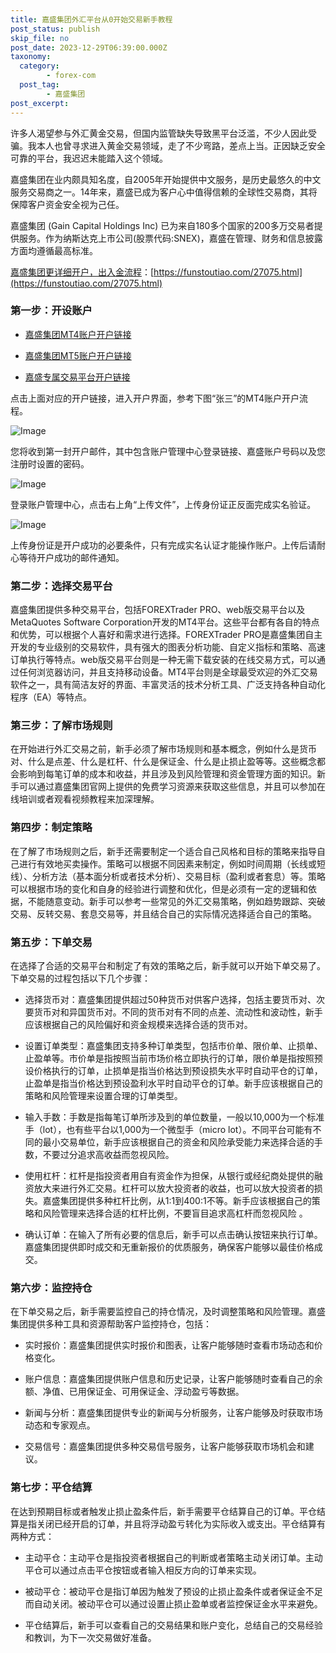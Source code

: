 ```yaml
---
title: 嘉盛集团外汇平台从0开始交易新手教程
post_status: publish
skip_file: no
post_date: 2023-12-29T06:39:00.000Z
taxonomy:
  category:
        - forex-com
  post_tag:
        - 嘉盛集团
post_excerpt: 
---
```

许多人渴望参与外汇黄金交易，但国内监管缺失导致黑平台泛滥，不少人因此受骗。我本人也曾寻求进入黄金交易领域，走了不少弯路，差点上当。正因缺乏安全可靠的平台，我迟迟未能踏入这个领域。

嘉盛集团在业内颇具知名度，自2005年开始提供中文服务，是历史最悠久的中文服务交易商之一。14年来，嘉盛已成为客户心中值得信赖的全球性交易商，其将保障客户资金安全视为己任。

嘉盛集团 (Gain Capital Holdings Inc) 已为来自180多个国家的200多万交易者提供服务。作为纳斯达克上市公司(股票代码:SNEX)，嘉盛在管理、财务和信息披露方面均遵循最高标准。

[嘉盛集团更详细开户，出入金流程](https://funstoutiao.com/27075.html)：[https://funstoutiao.com/27075.html](https://funstoutiao.com/27075.html)

### 第一步：开设账户

* [嘉盛集团MT4账户开户链接](https://s.ssgg.net/jsmt4)

* [嘉盛集团MT5账户开户链接](https://s.ssgg.net/jsmt5)

* [嘉盛专属交易平台开户链接](https://s.ssgg.net/js)

点击上面对应的开户链接，进入开户界面，参考下图“张三”的MT4账户开户流程。

![Image](https://prod-files-secure.s3.us-west-2.amazonaws.com/39ed1227-6d7d-4570-be36-9ccd4a2c4241/7a167aea-686b-400d-af59-4e18eb607a40/640.png?X-Amz-Algorithm=AWS4-HMAC-SHA256&X-Amz-Content-Sha256=UNSIGNED-PAYLOAD&X-Amz-Credential=ASIAZI2LB46637LLHXSJ%2F20250414%2Fus-west-2%2Fs3%2Faws4_request&X-Amz-Date=20250414T041308Z&X-Amz-Expires=3600&X-Amz-Security-Token=IQoJb3JpZ2luX2VjEIT%2F%2F%2F%2F%2F%2F%2F%2F%2F%2FwEaCXVzLXdlc3QtMiJIMEYCIQDM%2FHF5HsMGKpsRxX4jPJQ1ht1wCMLgS3gOA9JhcbMO1gIhAP0WLwmkeEjY3wcm7czfyfsdVt17ezSSXkKyKoJq17svKogECP3%2F%2F%2F%2F%2F%2F%2F%2F%2F%2FwEQABoMNjM3NDIzMTgzODA1IgydFCm66U%2BL8pOb2I4q3ANBaw%2FTKb8ArlOE%2F13jeoccYXzVx%2F0YfnRhNcwtr3dUFVtoot4ekzsliZ6Yo1J%2BE2kV7QGQYA9MW7fuFv8Sq5OmU8MLi2zpjh0xEJL0I2QQXCMvLnytLRkxGImjTJ4Zx%2BBmhmF0PWDfOVYjJEkGtkO0LdUCJSxkLYpHqgndakKPVm940ajxE9uhFZOF68%2Bn9elbKtcbO0e6ULcGWU3Pru%2BIYGwSkP9oDhuHzNYQnnR1p%2FjDxXBbbXO5dTHsf447ihiWeL949v2t5bxxLuO%2FXp3UyTFLHF69fAIfeideS9yz8XaLb46RqZFp%2B5qKafySYu6LM39Hqex7wrejlfIRREPbnL6ci%2FJUky4q6RPABIont5QiGWv1RZXNckbgxz5dph9H2sa1MvuNbU2DwNprcsJYTndnyJVQ%2FrGImn5ezl0ltJk4isQ8jGb7Tgssz%2FJo2YMac6vaNAioIyo2LvMiSlq0KAH%2FzaIWpGm0QVJrKXnLc9X4u2QUMhlqAQ51MOvgPOqxrDG2AmXZg4sXpuz2l39XPEwuKyl7f8HQxe7vSXPJlZ0kgUPSuYkCW0fx1xaqnGzOONLwFndDYHfrDHy2PXERRufD3ohy9xxpo7rsGU%2FMt404VPoF0tGhvkSf7jDFjvK%2FBjqkAebKqvsLakqsFplfflZgiV2nAP6A7atSfZb%2FdEkFFwszxFQ2zzcpPbTg%2B2Ag4YUe7wmnKrvHYbG4Ys28V%2BSKihs%2F4aU%2FikvASYdm3kopAs0Nb5vuI20r6ajVENWY77Nd%2FiYG7S6pgJmNiBxgqGLnudoh3bMCUsqmibUT%2FJboVJSreefHbQHbuL35gmw0KJ8LCpltoXEv4Ig1tPE8xFyLWa%2FySNwU&X-Amz-Signature=10c21346aefbb4256383d97e6915993489149e67c7ebf12546256ab13291e805&X-Amz-SignedHeaders=host&x-id=GetObject)

您将收到第一封开户邮件，其中包含账户管理中心登录链接、嘉盛账户号码以及您注册时设置的密码。

![Image](https://prod-files-secure.s3.us-west-2.amazonaws.com/39ed1227-6d7d-4570-be36-9ccd4a2c4241/eaa1c6b3-2877-4284-a0e1-530e222c27fb/image.png?X-Amz-Algorithm=AWS4-HMAC-SHA256&X-Amz-Content-Sha256=UNSIGNED-PAYLOAD&X-Amz-Credential=ASIAZI2LB46637LLHXSJ%2F20250414%2Fus-west-2%2Fs3%2Faws4_request&X-Amz-Date=20250414T041308Z&X-Amz-Expires=3600&X-Amz-Security-Token=IQoJb3JpZ2luX2VjEIT%2F%2F%2F%2F%2F%2F%2F%2F%2F%2FwEaCXVzLXdlc3QtMiJIMEYCIQDM%2FHF5HsMGKpsRxX4jPJQ1ht1wCMLgS3gOA9JhcbMO1gIhAP0WLwmkeEjY3wcm7czfyfsdVt17ezSSXkKyKoJq17svKogECP3%2F%2F%2F%2F%2F%2F%2F%2F%2F%2FwEQABoMNjM3NDIzMTgzODA1IgydFCm66U%2BL8pOb2I4q3ANBaw%2FTKb8ArlOE%2F13jeoccYXzVx%2F0YfnRhNcwtr3dUFVtoot4ekzsliZ6Yo1J%2BE2kV7QGQYA9MW7fuFv8Sq5OmU8MLi2zpjh0xEJL0I2QQXCMvLnytLRkxGImjTJ4Zx%2BBmhmF0PWDfOVYjJEkGtkO0LdUCJSxkLYpHqgndakKPVm940ajxE9uhFZOF68%2Bn9elbKtcbO0e6ULcGWU3Pru%2BIYGwSkP9oDhuHzNYQnnR1p%2FjDxXBbbXO5dTHsf447ihiWeL949v2t5bxxLuO%2FXp3UyTFLHF69fAIfeideS9yz8XaLb46RqZFp%2B5qKafySYu6LM39Hqex7wrejlfIRREPbnL6ci%2FJUky4q6RPABIont5QiGWv1RZXNckbgxz5dph9H2sa1MvuNbU2DwNprcsJYTndnyJVQ%2FrGImn5ezl0ltJk4isQ8jGb7Tgssz%2FJo2YMac6vaNAioIyo2LvMiSlq0KAH%2FzaIWpGm0QVJrKXnLc9X4u2QUMhlqAQ51MOvgPOqxrDG2AmXZg4sXpuz2l39XPEwuKyl7f8HQxe7vSXPJlZ0kgUPSuYkCW0fx1xaqnGzOONLwFndDYHfrDHy2PXERRufD3ohy9xxpo7rsGU%2FMt404VPoF0tGhvkSf7jDFjvK%2FBjqkAebKqvsLakqsFplfflZgiV2nAP6A7atSfZb%2FdEkFFwszxFQ2zzcpPbTg%2B2Ag4YUe7wmnKrvHYbG4Ys28V%2BSKihs%2F4aU%2FikvASYdm3kopAs0Nb5vuI20r6ajVENWY77Nd%2FiYG7S6pgJmNiBxgqGLnudoh3bMCUsqmibUT%2FJboVJSreefHbQHbuL35gmw0KJ8LCpltoXEv4Ig1tPE8xFyLWa%2FySNwU&X-Amz-Signature=4fd18f7624e87bfe1b5c95bfa48f480d28396a35afa0a8ae58b1a4d64481f77e&X-Amz-SignedHeaders=host&x-id=GetObject)

登录账户管理中心，点击右上角“上传文件”，上传身份证正反面完成实名验证。

![Image](https://prod-files-secure.s3.us-west-2.amazonaws.com/39ed1227-6d7d-4570-be36-9ccd4a2c4241/54090639-09fc-46b4-a135-e0289f707147/image.png?X-Amz-Algorithm=AWS4-HMAC-SHA256&X-Amz-Content-Sha256=UNSIGNED-PAYLOAD&X-Amz-Credential=ASIAZI2LB46637LLHXSJ%2F20250414%2Fus-west-2%2Fs3%2Faws4_request&X-Amz-Date=20250414T041308Z&X-Amz-Expires=3600&X-Amz-Security-Token=IQoJb3JpZ2luX2VjEIT%2F%2F%2F%2F%2F%2F%2F%2F%2F%2FwEaCXVzLXdlc3QtMiJIMEYCIQDM%2FHF5HsMGKpsRxX4jPJQ1ht1wCMLgS3gOA9JhcbMO1gIhAP0WLwmkeEjY3wcm7czfyfsdVt17ezSSXkKyKoJq17svKogECP3%2F%2F%2F%2F%2F%2F%2F%2F%2F%2FwEQABoMNjM3NDIzMTgzODA1IgydFCm66U%2BL8pOb2I4q3ANBaw%2FTKb8ArlOE%2F13jeoccYXzVx%2F0YfnRhNcwtr3dUFVtoot4ekzsliZ6Yo1J%2BE2kV7QGQYA9MW7fuFv8Sq5OmU8MLi2zpjh0xEJL0I2QQXCMvLnytLRkxGImjTJ4Zx%2BBmhmF0PWDfOVYjJEkGtkO0LdUCJSxkLYpHqgndakKPVm940ajxE9uhFZOF68%2Bn9elbKtcbO0e6ULcGWU3Pru%2BIYGwSkP9oDhuHzNYQnnR1p%2FjDxXBbbXO5dTHsf447ihiWeL949v2t5bxxLuO%2FXp3UyTFLHF69fAIfeideS9yz8XaLb46RqZFp%2B5qKafySYu6LM39Hqex7wrejlfIRREPbnL6ci%2FJUky4q6RPABIont5QiGWv1RZXNckbgxz5dph9H2sa1MvuNbU2DwNprcsJYTndnyJVQ%2FrGImn5ezl0ltJk4isQ8jGb7Tgssz%2FJo2YMac6vaNAioIyo2LvMiSlq0KAH%2FzaIWpGm0QVJrKXnLc9X4u2QUMhlqAQ51MOvgPOqxrDG2AmXZg4sXpuz2l39XPEwuKyl7f8HQxe7vSXPJlZ0kgUPSuYkCW0fx1xaqnGzOONLwFndDYHfrDHy2PXERRufD3ohy9xxpo7rsGU%2FMt404VPoF0tGhvkSf7jDFjvK%2FBjqkAebKqvsLakqsFplfflZgiV2nAP6A7atSfZb%2FdEkFFwszxFQ2zzcpPbTg%2B2Ag4YUe7wmnKrvHYbG4Ys28V%2BSKihs%2F4aU%2FikvASYdm3kopAs0Nb5vuI20r6ajVENWY77Nd%2FiYG7S6pgJmNiBxgqGLnudoh3bMCUsqmibUT%2FJboVJSreefHbQHbuL35gmw0KJ8LCpltoXEv4Ig1tPE8xFyLWa%2FySNwU&X-Amz-Signature=c13176dcd332b4348dc95867969ea73aae9d49557e0e560c36ec0c091db82167&X-Amz-SignedHeaders=host&x-id=GetObject)

上传身份证是开户成功的必要条件，只有完成实名认证才能操作账户。上传后请耐心等待开户成功的邮件通知。

### 第二步：选择交易平台

嘉盛集团提供多种交易平台，包括FOREXTrader PRO、web版交易平台以及MetaQuotes Software Corporation开发的MT4平台。这些平台都有各自的特点和优势，可以根据个人喜好和需求进行选择。FOREXTrader PRO是嘉盛集团自主开发的专业级别的交易软件，具有强大的图表分析功能、自定义指标和策略、高速订单执行等特点。web版交易平台则是一种无需下载安装的在线交易方式，可以通过任何浏览器访问，并且支持移动设备。MT4平台则是全球最受欢迎的外汇交易软件之一，具有简洁友好的界面、丰富灵活的技术分析工具、广泛支持各种自动化程序（EA）等特点。

### 第三步：了解市场规则

在开始进行外汇交易之前，新手必须了解市场规则和基本概念，例如什么是货币对、什么是点差、什么是杠杆、什么是保证金、什么是止损止盈等等。这些概念都会影响到每笔订单的成本和收益，并且涉及到风险管理和资金管理方面的知识。新手可以通过嘉盛集团官网上提供的免费学习资源来获取这些信息，并且可以参加在线培训或者观看视频教程来加深理解。

### 第四步：制定策略

在了解了市场规则之后，新手还需要制定一个适合自己风格和目标的策略来指导自己进行有效地买卖操作。策略可以根据不同因素来制定，例如时间周期（长线或短线）、分析方法（基本面分析或者技术分析）、交易目标（盈利或者套息）等。策略可以根据市场的变化和自身的经验进行调整和优化，但是必须有一定的逻辑和依据，不能随意变动。新手可以参考一些常见的外汇交易策略，例如趋势跟踪、突破交易、反转交易、套息交易等，并且结合自己的实际情况选择适合自己的策略。

### 第五步：下单交易

在选择了合适的交易平台和制定了有效的策略之后，新手就可以开始下单交易了。下单交易的过程包括以下几个步骤：

* 选择货币对：嘉盛集团提供超过50种货币对供客户选择，包括主要货币对、次要货币对和异国货币对。不同的货币对有不同的点差、流动性和波动性，新手应该根据自己的风险偏好和资金规模来选择合适的货币对。

* 设置订单类型：嘉盛集团支持多种订单类型，包括市价单、限价单、止损单、止盈单等。市价单是指按照当前市场价格立即执行的订单，限价单是指按照预设价格执行的订单，止损单是指当价格达到预设损失水平时自动平仓的订单，止盈单是指当价格达到预设盈利水平时自动平仓的订单。新手应该根据自己的策略和风险管理来设置合理的订单类型。

* 输入手数：手数是指每笔订单所涉及到的单位数量，一般以10,000为一个标准手（lot），也有些平台以1,000为一个微型手（micro lot）。不同平台可能有不同的最小交易单位，新手应该根据自己的资金和风险承受能力来选择合适的手数，不要过分追求高收益而忽视风险。

* 使用杠杆：杠杆是指投资者用自有资金作为担保，从银行或经纪商处提供的融资放大来进行外汇交易。杠杆可以放大投资者的收益，也可以放大投资者的损失。嘉盛集团提供多种杠杆比例，从1:1到400:1不等。新手应该根据自己的策略和风险管理来选择合适的杠杆比例，不要盲目追求高杠杆而忽视风险 。

* 确认订单：在输入了所有必要的信息后，新手可以点击确认按钮来执行订单。嘉盛集团提供即时成交和无重新报价的优质服务，确保客户能够以最佳价格成交。

### 第六步：监控持仓

在下单交易之后，新手需要监控自己的持仓情况，及时调整策略和风险管理。嘉盛集团提供多种工具和资源帮助客户监控持仓，包括：

* 实时报价：嘉盛集团提供实时报价和图表，让客户能够随时查看市场动态和价格变化。

* 账户信息：嘉盛集团提供账户信息和历史记录，让客户能够随时查看自己的余额、净值、已用保证金、可用保证金、浮动盈亏等数据。

* 新闻与分析：嘉盛集团提供专业的新闻与分析服务，让客户能够及时获取市场动态和专家观点。

* 交易信号：嘉盛集团提供多种交易信号服务，让客户能够获取市场机会和建议。

### 第七步：平仓结算

在达到预期目标或者触发止损止盈条件后，新手需要平仓结算自己的订单。平仓结算是指关闭已经开启的订单，并且将浮动盈亏转化为实际收入或支出。平仓结算有两种方式：

* 主动平仓：主动平仓是指投资者根据自己的判断或者策略主动关闭订单。主动平仓可以通过点击平仓按钮或者输入相反方向的订单来实现。

* 被动平仓：被动平仓是指订单因为触发了预设的止损止盈条件或者保证金不足而自动关闭。被动平仓可以通过设置止损止盈单或者监控保证金水平来避免。

* 平仓结算后，新手可以查看自己的交易结果和账户变化，总结自己的交易经验和教训，为下一次交易做好准备。